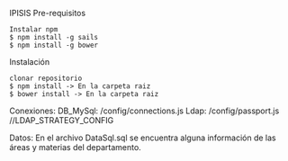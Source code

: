 IPISIS
Pre-requisitos

    Instalar npm
    $ npm install -g sails
    $ npm install -g bower

Instalación

    clonar repositorio
    $ npm install -> En la carpeta raiz
    $ bower install -> En la carpeta raiz

Conexiones:
  DB_MySql: /config/connections.js
  Ldap: /config/passport.js //LDAP_STRATEGY_CONFIG
  
Datos:
  En el archivo DataSql.sql se encuentra alguna información de las áreas y materias del departamento.
